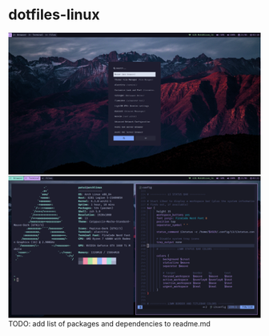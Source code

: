 # dotfiles-linux
<img src="assets/rofi.png">
<img src="assets/i3bar.png">
TODO: add list of packages and dependencies to readme.md
